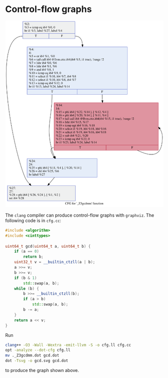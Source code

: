 # Control-flow graphs

![Control-flow graph of `gcd`](gcd.svg)

The `clang` compiler can produce control-flow graphs with `graphviz`.
The following code is in `cfg.cc`:

```C++
#include <algorithm>
#include <cinttypes>

uint64_t gcd(uint64_t a, uint64_t b) {
    if (a == 0)
        return b;
    uint32_t v = __builtin_ctzll(a | b);
    a >>= v;
    b >>= v;
    if (b & 1)
        std::swap(a, b);
    while (b) {
        b >>= __builtin_ctzll(b);
        if (a > b)
            std::swap(a, b);
        b -= a;
    }
    return a << v;
}
```

Run
```sh
clang++ -O3 -Wall -Wextra -emit-llvm -S -o cfg.ll cfg.cc
opt -analyze --dot-cfg cfg.ll
mv ._Z3gcdmm.dot gcd.dot
dot -Tsvg -o gcd.svg gcd.dot
```
to produce the graph shown above.
